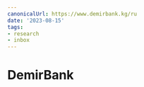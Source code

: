 ```yaml
---
canonicalUrl: https://www.demirbank.kg/ru
date: '2023-08-15'
tags:
- research
- inbox
---
```


# DemirBank